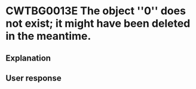 # CWTBG0013E The object ''0'' does not exist; it might have been deleted in the meantime.

## Explanation

## User response